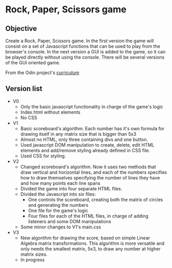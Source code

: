 Rock, Paper, Scissors game
===========================

Objective
---------
Create a Rock, Paper, Scissors game. 
In the first version the game will consist on a set of Javascript functions that can be used 
to play from the browser's console.
In the next version a GUI is added to the game, so it can be played directly without using the
console. There will be several versions of the GUI oriented game.

From the Odin project's [curriculum](https://www.theodinproject.com/courses/web-development-101/lessons/rock-paper-scissors "The Odin Project")

Version list
-------------
* V0
  * Only the basic javascript functionality in charge of the game's logic
  * Index.html without elements
  * No CSS
* V1
  * Basic scoreboard's algorithm. Each number has it's own formula for drawing itself in any matrix size that is bigger than 5x3
  * Almost no HTML, only three containing divs and one button.
  * Used javascript DOM manipulation to create, delete, edit HTML elements and add/remove styling already defined in CSS file.
  * Used CSS for styling.
* V2
  * Changed scoreboard's algorithm. Now it uses two methods that draw vertical and horizontal lines, and each
  of the numbers specifies how to draw themselves specifying the number of lines they have and how many points
  each line spans
  * Divided the game into four separate HTML files.
  * Divided the Javascript into six files:
    * One controls the scoreboard, creating both the matrix of circles and generating the numbers
    * One file for the game's logic
    * Four files for each of the HTML files, in charge of adding listeners and some DOM manipulations
  * Some minor changes to V1's main.css
* V3
  * New algorithm for drawing the score, based on simple Linear Algebra matrix transformations.
  This algorithm is more versatile and only needs the smallest matrix, 5x3, to draw any number 
  at higher matrix sizes.
  * In progress
